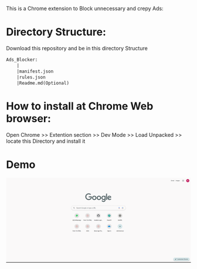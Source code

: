 This is a Chrome extension to Block unnecessary and crepy Ads:

# Directory Structure:

Download this repository and be in this directory Structure

```
Ads_Blocker:
    |
    |manifest.json
    |rules.json
    |Readme.md(Optional)
``` 
# How to install at Chrome Web browser:

Open Chrome  >> Extention section >> Dev Mode >> Load Unpacked >> locate this Directory and install it


# Demo


![Ads Blocker Demo](adblocker_demo.gif)

